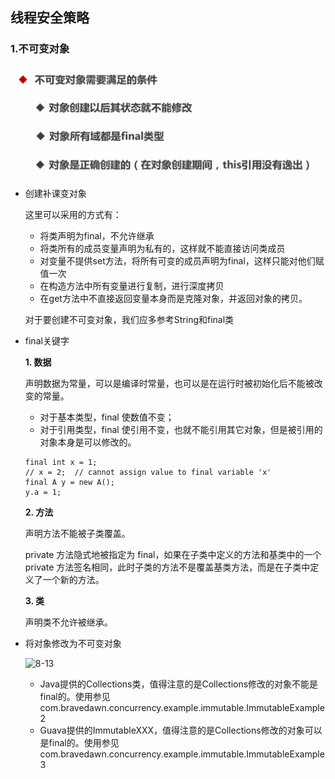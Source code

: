 ## 线程安全策略

### 1.不可变对象

![8-12](../resource/8-12.png)

* 创建补课变对象

  这里可以采用的方式有：

  * 将类声明为final，不允许继承
  * 将类所有的成员变量声明为私有的，这样就不能直接访问类成员
  * 对变量不提供set方法，将所有可变的成员声明为final，这样只能对他们赋值一次
  * 在构造方法中所有变量进行复制，进行深度拷贝
  * 在get方法中不直接返回变量本身而是克隆对象，并返回对象的拷贝。

  对于要创建不可变对象，我们应多参考String和final类

* final关键字

  **1. 数据**

  声明数据为常量，可以是编译时常量，也可以是在运行时被初始化后不能被改变的常量。

  - 对于基本类型，final 使数值不变；
  - 对于引用类型，final 使引用不变，也就不能引用其它对象，但是被引用的对象本身是可以修改的。

  ```
  final int x = 1;
  // x = 2;  // cannot assign value to final variable 'x'
  final A y = new A();
  y.a = 1;
  ```

  **2. 方法** 

  声明方法不能被子类覆盖。

  private 方法隐式地被指定为 final，如果在子类中定义的方法和基类中的一个 private 方法签名相同，此时子类的方法不是覆盖基类方法，而是在子类中定义了一个新的方法。

  **3. 类**

  声明类不允许被继承。

* 将对象修改为不可变对象

  ![8-13](/8-13.png)

  * Java提供的Collections类，值得注意的是Collections修改的对象不能是final的。使用参见com.bravedawn.concurrency.example.immutable.ImmutableExample2
  * Guava提供的ImmutableXXX，值得注意的是Collections修改的对象可以是final的。使用参见com.bravedawn.concurrency.example.immutable.ImmutableExample3